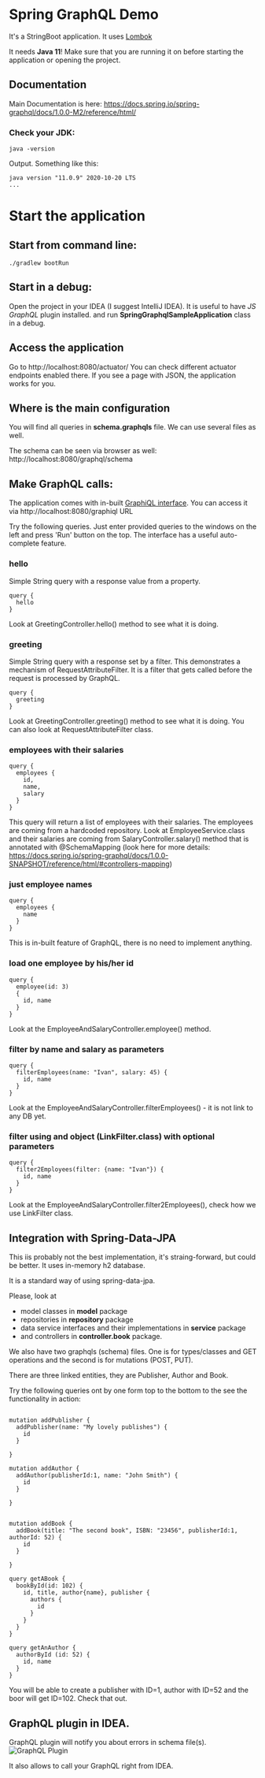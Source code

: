 # Spring GraphQL Demo

It's a StringBoot application. It uses [Lombok](https://projectlombok.org/setup/gradle)

It needs **Java 11**! Make sure that you are running it on before starting the application or opening the project.

## Documentation
Main Documentation is here: https://docs.spring.io/spring-graphql/docs/1.0.0-M2/reference/html/

### Check your JDK:
```
java -version
```
Output. Something like this:
```
java version "11.0.9" 2020-10-20 LTS
...
```

# Start the application

## Start from command line:
```
./gradlew bootRun
```

## Start in a debug:
Open the project in your IDEA (I suggest IntelliJ IDEA). It is useful to have *JS GraphQL* plugin installed.
and run **SpringGraphqlSampleApplication** class in a debug.

## Access the application
Go to http://localhost:8080/actuator/
You can check different actuator endpoints enabled there. If you see a page with JSON, the application works for you.

## Where is the main configuration
You will find all queries in **schema.graphqls** file. We can use several files as well.

The schema can be seen via browser as well: http://localhost:8080/graphql/schema

## Make GraphQL calls:
The application comes with in-built [GraphiQL interface](https://github.com/spring-projects/spring-graphql/blob/main/spring-graphql-docs/src/docs/asciidoc/boot-starter.adoc#graphiql). 
You can access it via http://localhost:8080/graphiql URL

Try the following queries. Just enter provided queries to the windows on the left and press 'Run' button on the top.
The interface has a useful auto-complete feature.

### hello
Simple String query with a response value from a property.
```
query {
  hello
}
```
Look at GreetingController.hello() method to see what it is doing.

### greeting
Simple String query with a response set by a filter. This demonstrates a mechanism of RequestAttributeFilter. It is a filter that gets called before the request is processed by GraphQL.  
```
query {
  greeting
}
```
Look at GreetingController.greeting() method to see what it is doing. You can also look at RequestAttributeFilter class.

### employees with their salaries
```
query {
  employees {
    id, 
    name, 
    salary
  }
}
```
This query will return a list of employees with their salaries.
The employees are coming from a hardcoded repository. Look at EmployeeService.class
and their salaries are coming from SalaryController.salary() method that is annotated with @SchemaMapping (look here for more details: https://docs.spring.io/spring-graphql/docs/1.0.0-SNAPSHOT/reference/html/#controllers-mapping)

### just employee names
```
query {
  employees {
    name
  }
}
```
This is in-built feature of GraphQL, there is no need to implement anything.

### load one employee by his/her id
```
query {
  employee(id: 3)
  {
    id, name
  }
}
```
Look at the EmployeeAndSalaryController.employee() method.

### filter by name and salary as parameters
```
query {
  filterEmployees(name: "Ivan", salary: 45) {
    id, name
  } 
}
```
Look at the EmployeeAndSalaryController.filterEmployees() - it is not link to any DB yet.

### filter using and object (LinkFilter.class) with optional parameters
```
query {
  filter2Employees(filter: {name: "Ivan"}) {
    id, name
  } 
}
```
Look at the EmployeeAndSalaryController.filter2Employees(), check how we use LinkFilter class.


## Integration with Spring-Data-JPA
This iis probably not the best implementation, it's straing-forward, but could be better.
It uses in-memory h2 database. 

It is a standard way of using spring-data-jpa.

Please, look at 
- model classes in **model** package
- repositories in **repository** package
- data service interfaces and their implementations in **service** package
- and controllers in **controller.book** package.

We also have two graphqls (schema) files. One is for types/classes and GET operations and the second is for mutations (POST, PUT).

There are three linked entities, they are Publisher, Author and Book.

Try the following queries ont by one form top to the bottom to the see the functionality in action:
```

mutation addPublisher {
  addPublisher(name: "My lovely publishes") {
    id
  }
  
}

mutation addAuthor {
  addAuthor(publisherId:1, name: "John Smith") {
    id
  }
  
}


mutation addBook {
  addBook(title: "The second book", ISBN: "23456", publisherId:1, authorId: 52) {
    id
  }
  
}

query getABook {
  bookById(id: 102) {
    id, title, author{name}, publisher {
      authors {
        id
      }
    }
  }
}

query getAnAuthor {
  authorById (id: 52) {
    id, name
  }
}
```

You will be able to create a publisher with ID=1, author with ID=52 and the boor will get ID=102.
Check that out.

## GraphQL plugin in IDEA.
GraphQL plugin will notify you about errors in schema file(s).
![GraphQL Plugin](/doc/images/graphql-plugin.png)

It also allows to call your GraphQL right from IDEA.






